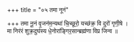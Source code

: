 +++
title = "०५ तमा नूनं"

+++
तमा नू॒नं वृ॒जन॑म॒न्यथा॑ चि॒च्छूरो॒ यच्छ॑क्र॒ वि दुरो॑ गृणी॒षे ।  
मा निर॑रं शुक्र॒दुघ॑स्य धे॒नोरा॑ङ्गिर॒सान्ब्रह्म॑णा विप्र जिन्व ॥